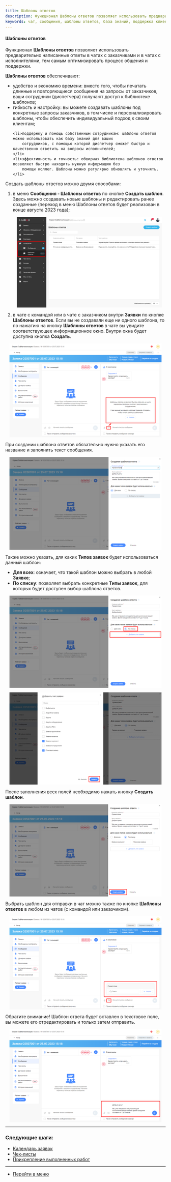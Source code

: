 ```yaml
---
title: Шаблоны ответов
description: Функционал Шаблоны ответов позволяет использовать предварительно написанные ответы в чатах с заказчиками и в чатах с исполнитеями, тем самым оптимизировать процесс общения и поддержки.
keywords: чат, сообщения, шаблоны ответов, база знаний, поддержка клиентов, hubex, хабекс, хубекс, хабикс
---
```



#### Шаблоны ответов

<html>
<meta charset="utf-8">

</html>

<body>

<p>Функционал <strong>Шаблоны ответов</strong> позволяет использовать предварительно написанные ответы в чатах с
    заказчиками и в чатах с исполнителями, тем самым оптимизировать процесс общения и поддержки.</p>
<p><strong>Шаблоны ответов</strong> обеспечивают:</p>
<ul>
    <li>удобство и экономию времени: вместо того, чтобы печатать длинные и повторяющиеся сообщения на запросы от
        заказчиков, ваши сотрудники (диспетчера) получают доступ к библиотеке шаблонов;
    </li>
    <li>гибкость и настройку: вы можете создавать шаблоны под конкретные запросы заказчиков, в том числе и
        персонализировать шаблоны, чтобы обеспечить индивидуальный подход к своим клиентам;
    </li>

    <li>поддержку и помощь собственным сотрудникам: шаблоны ответов можно использовать как базу знаний для ваших
        сотрудников, с помощью которой диспетчер сможет быстро и качественно ответить на вопросы исполнителей;
    </li>
    <li>эффективность и точность: обширная библиотека шаблонов ответов позволяет быстро находить нужную информацию без
        помощи коллег. Шаблоны можно регулярно обновлять и уточнять.
    </li>
</ul>


<p>Создать шаблоны ответов можно двумя способами:</p>
<ol>
    <li>в меню <strong>Сообщения - Шаблоны ответов</strong> по кнопке <strong>Создать шаблон</strong>. Здесь можно
        создавать новые шаблоны и редактировать ранее созданные (переход в меню Шаблоны ответов будет реализован в конце августа 2023 года);
       <p><div>
            <img style="margin: 0 auto; display: block; max-width: 95%;"
                 src="/attachments/images/FAQ/USER/AnswerTemplate/AnswerTemplate.jpg"/>
        </div></p>
    </li>
    <li>в чате с командой или в чате с заказчиком внутри <strong>Заявки</strong> по кнопке <strong>Шаблоны
        ответов</strong>. Если вы не создавали еще ни одного шаблона, то по нажатию на кнопку <strong>Шаблоны
        ответов </strong>в чате вы увидите соответствующее информационное окно. Внутри окна будет доступна кнопка
        <strong>Создать</strong>.
    </li>
</ol>

<div>
    <img style="margin: 0 auto; display: block; max-width: 95%;"
         src="/attachments/images/FAQ/USER/AnswerTemplate/AnswerTemplateChat.jpg"/>
</div>

<p>При создании шаблона ответов обязательно нужно указать его название и заполнить текст сообщения. </p>

<div>
    <img style="margin: 0 auto; display: block; max-width: 95%;"
         src="/attachments/images/FAQ/USER/AnswerTemplate/AnswerTemplate2.jpg"/>
</div>

<p>Также можно указать,
    для каких <strong>Типов заявок</strong> будет использоваться данный шаблон:</p>
<ul>
    <li><strong>Для всех</strong>: означает, что такой шаблон можно выбрать в любой <strong>Заявке</strong>;</li>
    <li><strong>По списку</strong>: позволяет выбрать конкретные <strong>Типы заявок</strong>, для которых будет
        доступен выбор шаблона ответов.
    </li>
</ul>
<div>
    <img style="margin: 0 auto; display: block; max-width: 95%;"
         src="/attachments/images/FAQ/USER/AnswerTemplate/AnswerTemplate3.jpg"/>
</div>
<p><div>
    <img style="margin: 0 auto; display: block; max-width: 95%;"
         src="/attachments/images/FAQ/USER/AnswerTemplate/AnswerTemplate4.jpg"/>
</div></p>

<p>После заполнения всех полей необходимо нажать кнопку <strong>Создать шаблон</strong>.</p>

<div>
    <img style="margin: 0 auto; display: block; max-width: 95%;"
         src="/attachments/images/FAQ/USER/AnswerTemplate/AnswerTemplate5.jpg"/>
</div>

<p>Выбрать шаблон для отправки в чат можно также по кнопке <strong>Шаблоны ответов</strong> в любом из чатов (с командой
    или заказчиком).&nbsp;</p>
<div>
    <img style="margin: 0 auto; display: block; max-width: 95%;"
         src="/attachments/images/FAQ/USER/AnswerTemplate/AnswerTemplate6.jpg"/>
</div>
<p>Обратите внимание! Шаблон ответа будет вставлен в текстовое поле, вы можете его отредактировать и только затем
    отправить.</p>
<div>
    <img style="margin: 0 auto; display: block; max-width: 95%;"
         src="/attachments/images/FAQ/USER/AnswerTemplate/AnswerTemplate8.jpg"/>
</div>



</body>


___
### Следующие шаги:
- [Календарь заявок](./Calendar.md)
- [Чек-листы](./Checklists.md)
- [Прикрепление выполненных работ](./AttachingFiles.md)


___
- [Перейти в меню](http://wiki.hubex.ru)
